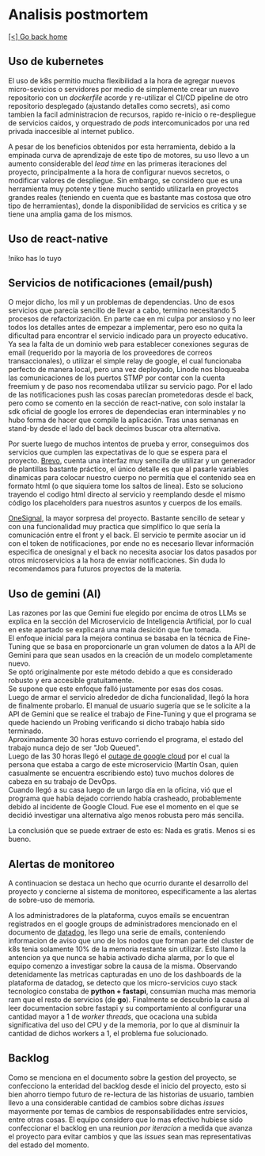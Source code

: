 # Analisis postmortem

[[<] Go back home](../README.md)

## Uso de kubernetes

El uso de k8s permitio mucha flexibilidad a la hora de agregar nuevos micro-sevicios o servidores por medio de simplemente crear un nuevo repositorio con un *dockerfile* acorde y re-utilizar el CI/CD pipeline de otro repositorio desplegado (ajustando detalles como secrets), asi como tambien la facil administracion de recursos, rapido re-inicio o re-despliegue de servicios caidos, y orquestrado de *pods* intercomunicados por una red privada inaccesible al internet publico.

A pesar de los beneficios obtenidos por esta herramienta, debido a la empinada curva de aprendizaje de este tipo de motores, su uso llevo a un aumento considerable del *lead time* en las primeras iteraciones del proyecto, principalmente a la hora de configurar nuevos secretos, o modificar valores de despliegue. Sin embargo, se considero que es una herramienta muy potente y tiene mucho sentido utilizarla en proyectos grandes reales (teniendo en cuenta que es bastante mas costosa que otro tipo de herramientas), donde la disponibilidad de servicios es critica y se tiene una amplia gama de los mismos.

## Uso de react-native

!niko has lo tuyo

## Servicios de notificaciones (email/push)

O mejor dicho, los mil y un problemas de dependencias. Uno de esos servicios que parecía sencillo de llevar a cabo, termino necesitando 5 procesos de refactorización. En parte cae en mi culpa por ansioso y no leer todos los detalles antes de empezar a implementar, pero eso no quita la dificultad para encontrar el servicio indicado para un proyecto educativo. 
Ya sea la falta de un dominio web para establecer conexiones seguras de email (requerido por la mayoria de los proveedores de correos transaccionales), o utilizar el simple relay de google, el cual funcionaba perfecto de manera local, pero una vez deployado, Linode nos bloqueaba las comunicaciones de los puertos STMP por contar con la cuenta freemium y de paso nos recomendaba utilizar su servicio pago. 
Por el lado de las notificaciones push las cosas parecían prometedoras desde el back, pero como se comento en la sección de react-native, con solo instalar la sdk oficial de google los errores de dependecias eran interminables y no hubo forma de hacer que compile la aplicación. Tras unas semanas en stand-by desde el lado del back decimos buscar otra alternativa. 

Por suerte luego de muchos intentos de prueba y error, conseguimos dos servicios que cumplen las expectativas de lo que se espera para el proyecto. 
[Brevo](https://www.brevo.com/es/), cuenta una interfaz muy sencilla de utilizar y un generador de plantillas bastante práctico, el único detalle es que al pasarle variables dinamicas para colocar nuestro cuerpo no permitía que el contenido sea en formato html (o que siquiera tome los saltos de linea). Esto se soluciono trayendo el codigo html directo al servicio y reemplando desde el mismo código los placeholders para nuestros asuntos y cuerpos de los emails. 

[OneSignal](https://onesignal.com), la mayor sorpresa del proyecto. Bastante sencillo de setear y con una funcionalidad muy practica que simplifico lo que sería la comunicación entre el front y el back. El servicio te permite asociar un id con el token de notificaciones, por ende no es necesario llevar información especifica de onesignal y el back no necesita asociar los datos pasados por otros microservicios a la hora de enviar notificaciones. Sin duda lo recomendamos para futuros proyectos de la materia.

## Uso de gemini (AI)

Las razones por las que Gemini fue elegido por encima de otros LLMs se explica en la sección del Microservicio de Inteligencia Artificial, por lo cual en este apartado se explicará una mala desición que fue tomada.   
El enfoque inicial para la mejora continua se basaba en la técnica de Fine-Tuning que se basa en proporcionarle un gran volumen de datos a la API de Gemini para que sean usados en la creación de un modelo completamente nuevo.    
Se optó originalmente por este método debido a que es considerado robusto y era accesible gratuitamente.   
Se supone que este enfoque falló justamente por esas dos cosas.   
Luego de armar el servicio alrededor de dicha funcionalidad, llegó la hora de finalmente probarlo. El manual de usuario sugería que se le solicite a la API de Gemini que se realice el trabajo de Fine-Tuning y que el programa se quede haciendo un Probing verificando si dicho trabajo había sido terminado.   
Aproximadamente 30 horas estuvo corriendo el programa, el estado del trabajo nunca dejo de ser "Job Queued".   
Luego de las 30 horas llegó el [outage de google cloud](https://status.cloud.google.com/incidents/ow5i3PPK96RduMcb1SsW) por el cual la persona que estaba a cargo de este microservicio (Martín Osan, quien casualmente se encuentra escribiendo esto) tuvo muchos dolores de cabeza en su trabajo de DevOps.   
Cuando llegó a su casa luego de un largo día en la oficina, vió que el programa que había dejado corriendo había crasheado, probablemente debido al incidente de Google Cloud.
Fue ese el momento en el que se decidió investigar una alternativa algo menos robusta pero más sencilla.   

La conclusión que se puede extraer de esto es: Nada es gratis. Menos si es bueno.

## Alertas de monitoreo

A continuacion se destaca un hecho que ocurrio durante el desarrollo del proyecto y concierne al sistema de monitoreo, especificamente a las alertas de sobre-uso de memoria.

A los administradores de la plataforma, cuyos emails se encuentran registrados en el google groups de administradores mencionado en el documento de [datadog](../tech/datadog.md), les llego una serie de emails, conteniendo informacion de aviso que uno de los nodos que forman parte del cluster de k8s tenia solamente 10% de la memoria restante sin utilizar. Esto llamo la antencion ya que nunca se habia activado dicha alarma, por lo que el equipo comenzo a investigar sobre la causa de la misma. Observando detenidamente las metricas capturadas en uno de los dashboards de la plataforma de datadog, se detecto que los micro-servicios cuyo stack tecnologico constaba de **python + fastapi**, consumian mucha mas memoria ram que el resto de servicios (de **go**). Finalmente se descubrio la causa al leer documentacion sobre fastapi y su comportamiento al configurar una cantidad mayor a 1 de *worker threads*, que ocaciona una subida significativa del uso del CPU y de la memoria, por lo que al disminuir la cantidad de dichos workers a 1, el problema fue solucionado.

## Backlog

Como se menciona en el documento sobre la gestion del proyecto, se confecciono la enteridad del backlog desde el inicio del proyecto, esto si bien ahorro tiempo futuro de re-lectura de las historias de usuario, tambien llevo a una considerable cantidad de cambios sobre dichas *issues* mayormente por temas de cambios de responsabilidades entre servicios, entre otras cosas. El equipo considero que lo mas efectivo hubiese sido confeccionar el backlog en una reunion *por iteracion* a medida que avanza el proyecto para evitar cambios y que las *issues* sean mas representativas del estado del momento.

